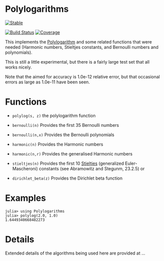 # Polylogarithms

[![Stable](https://img.shields.io/badge/docs-stable-blue.svg)](https://matthew.roughan@adelaide.edu.au.github.io/Polylogarithms.jl/stable)
<!-- [![Dev](https://img.shields.io/badge/docs-dev-blue.svg)](https://matthew.roughan@adelaide.edu.au.github.io/Polylogarithms.jl/dev) -->
[![Build Status](https://travis-ci.com/mroughan/Polylogarithms.jl.svg?branch=master)](https://travis-ci.com/mroughan/Polylogarithms.jl)
[![Coverage](https://codecov.io/gh/mroughan/Polylogarithms.jl/branch/master/graph/badge.svg)](https://codecov.io/gh/mroughan/Polylogarithms.jl)

This implements the
[Polylogarithm](https://en.wikipedia.org/wiki/Polylogarithm#Relationship_to_other_functions)
and some related functions that were needed (Harmonic numbers,
Stieltjes constants, and Bernoulli numbers and polynomials).

This is still a little experimental, but there is a fairly large test
set that all works nicely.

Note that the aimed for accuracy is 1.0e-12 relative error, but that
occasional errors as large as 1.0e-11 have been seen. 

# Functions

 + `polylog(s, z)` the polylogarithm function
 
 + `bernoulli(n)`  Provides the first 35 Bernoulli numbers
 + `bernoulli(n,x)`  Provides the Bernoulli polynomials
 
 + `harmonic(n)` Provides the Harmonic numbers
 + `harmonic(n,r)` Provides the generalised Harmonic numbers
 
 + `stieltjes(n)` Provides the first 10 [Stieltjes](https://en.wikipedia.org/wiki/Stieltjes_constants) (generalized Euler-Mascheroni) constants (see Abramowitz and Stegunm, 23.2.5) or 
 
 + `dirichlet_beta(z)` Provides the Dirichlet beta function
 

# Examples

```
julia> using Polylogarithms
julia> polylog(2.0, 1.0)
1.6449340668482273
```


# Details

Extended details of the algorithms being used here are provided at ...



